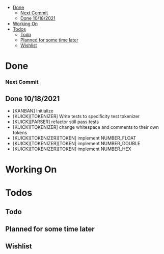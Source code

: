 - [Done](#done)
    - [Next Commit](#next-commit)
  - [Done 10/18/2021](#done-10182021)
- [Working On](#working-on)
- [Todos](#todos)
  - [Todo](#todo)
  - [Planned for some time later](#planned-for-some-time-later)
  - [Wishlist](#wishlist)

# Done
### Next Commit
## Done 10/18/2021
* [KANBAN] Initialize
* [KUICK][TOKENIZER] Write tests to specificity test tokenizer
* [KUICK][PARSER] refactor still pass tests
* [KUICK][TOKENIZER] change whitespace and comments to their own tokens
* [KUICK][TOKENIZER][TOKEN] implement NUMBER_FLOAT
* [KUICK][TOKENIZER][TOKEN] implement NUMBER_DOUBLE
* [KUICK][TOKENIZER][TOKEN] implement NUMBER_HEX

# Working On

# Todos
## Todo
## Planned for some time later
## Wishlist